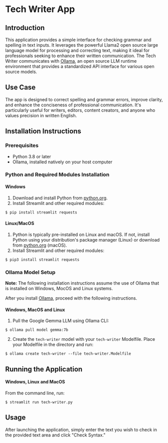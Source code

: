 # Tech Writer App
## Introduction
This application provides a simple interface for checking grammar and spelling in text inputs. It leverages the powerful Llama2 open source large language model for processing and correcting text, making it ideal for professionals seeking to enhance their written communication.
The Tech Writer communicates with [Ollama](https://ollama.ai), an open source LLM runtime environment that provides a standardized API interface for various open source models.
## Use Case
The app is designed to correct spelling and grammar errors, improve clarity, and enhance the conciseness of professional communication. It's particularly useful for writers, editors, content creators, and anyone who values precision in written English.
## Installation Instructions
### Prerequisites
- Python 3.8 or later
- Ollama, installed natively on your host computer
### Python and Required Modules Installation
#### Windows
1. Download and install Python from [python.org](https://www.python.org/downloads/windows/).
2. Install Streamlit and other required modules:
```
$ pip install streamlit requests
```
#### Linux/MacOS
1. Python is typically pre-installed on Linux and macOS. If not, install Python using your distribution's package manager (Linux) or download from [python.org](https://www.python.org/downloads/macos/) (macOS).
2. Install Streamlit and other required modules:
```
$ pip3 install streamlit requests
```
### Ollama Model Setup
**Note:** The following installation instructions assume the use of Ollama that is installed on Windows, MocOS and Linux systems.   

After you install [Ollama](https://github.com/ollama/ollama), proceed with the following instructions.
#### Windows, MacOS and Linux
1. Pull the Google Gemma LLM using Ollama CLI:
```
$ ollama pull model gemma:7b
```
2. Create the `tech-writer` model with your `tech-writer` Modelfile. Place your Modelfile in the directory and run:
```
$ ollama create tech-writer --file tech-writer.Modelfile
```
## Running the Application
#### Windows, Linux and MacOS
From the command line, run:
```
$ streamlit run tech-writer.py
```
## Usage
After launching the application, simply enter the text you wish to check in the provided text area and click "Check Syntax." 


